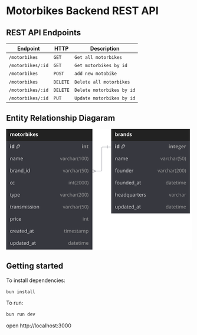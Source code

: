 # Motorbikes Backend REST API

## REST API Endpoints

| Endpoint          | HTTP     | Description               |
| ----------------- | -------- | ------------------------- |
| `/motorbikes`     | `GET`    | `Get all motorbikes`      |
| `/motorbikes/:id` | `GET`    | `Get motorbikes by id`    |
| `/motorbikes`     | `POST`   | `add new motobike`        |
| `/motorbikes`     | `DELETE` | `Delete all motorbikes`   |
| `/motorbikes/:id` | `DELETE` | `Delete motorbikes by id` |
| `/motorbikes/:id` | `PUT`    | `Update motorbikes by id` |

## Entity Relationship Diagaram

![ERD Motorbikes](/assets/motorbikes-erd.svg)

## Getting started

To install dependencies:

```sh
bun install
```

To run:

```sh
bun run dev
```

open http://localhost:3000
